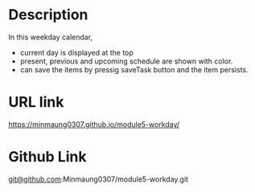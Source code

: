 # Description

In this weekday calendar,

- current day is displayed at the top
- present, previous and upcoming schedule are shown with color.
- can save the items by pressig saveTask button and the item persists.

# URL link

https://minmaung0307.github.io/module5-workday/

# Github Link

git@github.com:Minmaung0307/module5-workday.git
